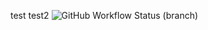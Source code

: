 test
test2
![GitHub Workflow Status (branch)](https://img.shields.io/github/actions/workflow/status/nutellayan/Unit1/main.yml?branch=master)